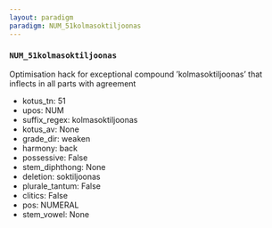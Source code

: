 ```yaml
---
layout: paradigm
paradigm: NUM_51kolmasoktiljoonas
---
```

### ` NUM_51kolmasoktiljoonas `

Optimisation hack for exceptional compound ’kolmasoktiljoonas’ that inflects in all parts with agreement
* kotus_tn: 51
* upos: NUM
* suffix_regex: kolmasoktiljoonas
* kotus_av: None
* grade_dir: weaken
* harmony: back
* possessive: False
* stem_diphthong: None
* deletion: soktiljoonas
* plurale_tantum: False
* clitics: False
* pos: NUMERAL
* stem_vowel: None
